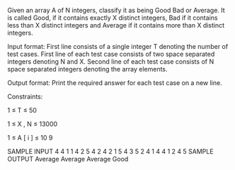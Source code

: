 Given an array A of N integers, classify it as being Good Bad or Average. It is called Good, if it contains exactly X distinct integers, Bad if it contains less than X distinct integers and Average if it contains more than X distinct integers.

Input format:
First line consists of a single integer T denoting the number of test cases.
First line of each test case consists of two space separated integers denoting N and X.
Second line of each test case consists of N space separated integers denoting the array elements.

Output format:
Print the required answer for each test case on a new line.

Constraints: 

1
≤
T
≤
50


1
≤
X
,
N
≤
13000


1
≤
A
[
i
]
≤
10
9

SAMPLE INPUT 
4
4 1
1 4 2 5
4 2
4 2 1 5
4 3
5 2 4 1
4 4
1 2 4 5
SAMPLE OUTPUT 
Average
Average
Average
Good